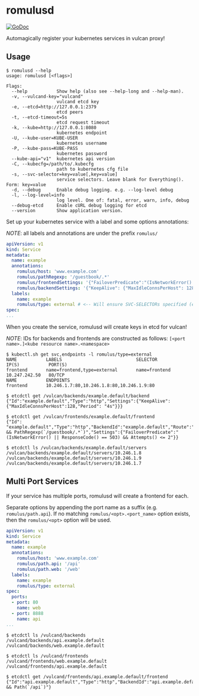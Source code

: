 # romulusd

[![GoDoc](https://godoc.org/github.com/timelinelabs/romulus?status.svg)](https://godoc.org/github.com/timelinelabs/romulus)

Automagically register your kubernetes services in vulcan proxy!

## Usage

```
$ romulusd --help
usage: romulusd [<flags>]

Flags:
  --help           Show help (also see --help-long and --help-man).
  -v, --vulcand-key="vulcand"
                   vulcand etcd key
  -e, --etcd=http://127.0.0.1:2379
                   etcd peers
  -t, --etcd-timeout=5s
                   etcd request timeout
  -k, --kube=http://127.0.0.1:8080
                   kubernetes endpoint
  -U, --kube-user=KUBE-USER
                   kubernetes username
  -P, --kube-pass=KUBE-PASS
                   kubernetes password
  --kube-api="v1"  kubernetes api version
  -C, --kubecfg=/path/to/.kubecfg
                   path to kubernetes cfg file
  -s, --svc-selector=key=value[,key=value]
                   service selectors. Leave blank for Everything(). Form: key=value
  -d, --debug      Enable debug logging. e.g. --log-level debug
  -l, --log-level=info
                   log level. One of: fatal, error, warn, info, debug
  --debug-etcd     Enable cURL debug logging for etcd
  --version        Show application version.
```

Set up your kubernetes service with a label and some options annotations:

*NOTE*: all labels and annotations are under the prefix `romulus/`

```yaml
apiVersion: v1
kind: Service
metadata:
  name: example
  annotations:
    romulus/host: 'www.example.com'
    romulus/pathRegexp: '/guestbook/.*'
    romulus/frontendSettings: '{"FailoverPredicate":"(IsNetworkError() || ResponseCode() == 503) && Attempts() <= 2"}}'
    romulus/backendSettings: '{"KeepAlive": {"MaxIdleConnsPerHost": 128, "Period": "4s"}}'
  labels:
    name: example
    romulus/type: external # <-- Will ensure SVC-SELECTORs specified (e.g. 'type=external') are present in either Labels or Annotations.
spec: 
...
```

When you create the service, romulusd will create keys in etcd for vulcan!

*NOTE*: IDs for backends and frontends are constructed as follows: `[<port name>.]<kube resource name>.<namespace>`

```
$ kubectl.sh get svc,endpoints -l romulus/type=external
NAME           LABELS                            SELECTOR            IP(S)           PORT(S)
frontend       name=frontend,type=external       name=frontend       10.247.242.50   80/TCP
NAME           ENDPOINTS
frontend       10.246.1.7:80,10.246.1.8:80,10.246.1.9:80

$ etcdctl get /vulcan/backends/example.default/backend
{"Id":"example.default","Type":"http","Settings":{"KeepAlive":{"MaxIdleConnsPerHost":128,"Period": "4s"}}}

$ etcdctl get /vulcan/frontends/example.default/frontend
{"Id": "example.default","Type":"http","BackendId":"example.default","Route":"Host(`www.example.com`) && PathRegexp(`/guestbook/.*`)","Settings":{"FailoverPredicate":"(IsNetworkError() || ResponseCode() == 503) && Attempts() <= 2"}}

$ etcdctl ls /vulcan/backends/example.default/servers
/vulcan/backends/example.default/servers/10.246.1.8
/vulcan/backends/example.default/servers/10.246.1.9
/vulcan/backends/example.default/servers/10.246.1.7
```

## Multi Port Services

If your service has multiple ports, romulusd will create a frontend for each.

Separate options by appending the port name as a suffix (e.g. `romulus/path.api`). If no matching `romulus/<opt>.<port_name>` option exists, then the `romulus/<opt>` option will be used.

```yaml
apiVersion: v1
kind: Service
metadata:
  name: example
  annotations:
    romulus/host: 'www.example.com'
    romulus/path.api: '/api'
    romulus/path.web: '/web'
  labels:
    name: example
    romulus/type: external
spec:
  ports:
  - port: 80
    name: web
  - port: 8888
    name: api
...
```

```
$ etcdctl ls /vulcand/backends
/vulcand/backends/api.example.default
/vulcand/backends/web.example.default

$ etcdctl ls /vulcand/frontends
/vulcand/frontends/web.example.default
/vulcand/frontends/api.example.default

$ etcdctl get /vulcand/frontends/api.example.default/frontend
{"Id":"api.example.default","Type":"http","BackendId":"api.example.default","Route":"Host(`www.example.com`) && Path(`/api`)"}
```
